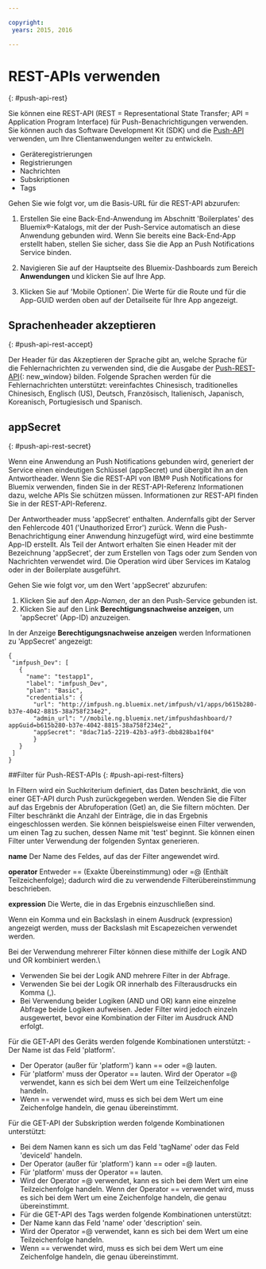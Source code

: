 ```yaml
---

copyright:
 years: 2015, 2016

---
```


# REST-APIs verwenden
{: #push-api-rest}

Sie können eine REST-API (REST = Representational State Transfer; API = Application Program Interface) für Push-Benachrichtigungen verwenden. Sie können auch das Software Development Kit (SDK) und die [Push-API](https://mobile.{DomainName}/imfpushrestapidocs/) verwenden, um Ihre Clientanwendungen weiter zu entwickeln.



- Geräteregistrierungen
- Registrierungen
- Nachrichten
- Subskriptionen
- Tags

Gehen Sie wie folgt vor, um die Basis-URL für die REST-API abzurufen:

1. Erstellen Sie eine Back-End-Anwendung im Abschnitt 'Boilerplates' des Bluemix®-Katalogs, mit der der Push-Service automatisch an diese Anwendung gebunden wird. Wenn Sie bereits eine Back-End-App erstellt haben, stellen Sie sicher, dass Sie die App an Push Notifications Service binden. 

1. Navigieren Sie auf der Hauptseite des Bluemix-Dashboards zum Bereich **Anwendungen** und klicken Sie auf Ihre App.

3. Klicken Sie auf 'Mobile Optionen'. Die Werte für die Route und für die App-GUID werden oben auf der Detailseite für Ihre App angezeigt.



## Sprachenheader akzeptieren
{: #push-api-rest-accept}

Der Header für das Akzeptieren der Sprache gibt an, welche Sprache für die Fehlernachrichten zu verwenden sind, die die Ausgabe der [Push-REST-API](https://mobile.{DomainName}/imfpushrestapidocs/){: new_window} bilden. Folgende Sprachen werden für die Fehlernachrichten unterstützt: vereinfachtes Chinesisch, traditionelles Chinesisch, Englisch (US), Deutsch, Französisch, Italienisch, Japanisch, Koreanisch, Portugiesisch und Spanisch.

## appSecret
{: #push-api-rest-secret}

Wenn eine Anwendung an Push Notifications gebunden wird, generiert der Service einen eindeutigen Schlüssel (appSecret) und übergibt ihn an den Antwortheader. Wenn Sie die REST-API von IBM® Push Notifications for Bluemix verwenden, finden Sie in der REST-API-Referenz Informationen dazu, welche APIs Sie schützen müssen. Informationen zur REST-API finden Sie in der REST-API-Referenz.

Der Antwortheader muss 'appSecret' enthalten. Andernfalls gibt der Server den Fehlercode 401 ('Unauthorized Error') zurück. Wenn die Push-Benachrichtigung einer Anwendung hinzugefügt wird, wird eine bestimmte App-ID erstellt. Als Teil der Antwort erhalten Sie einen Header mit der Bezeichnung 'appSecret', der zum Erstellen von Tags oder zum Senden von Nachrichten verwendet wird. Die Operation wird über Services im Katalog oder in der Boilerplate ausgeführt.

Gehen Sie wie folgt vor, um den Wert 'appSecret' abzurufen:

1. Klicken Sie auf den *App-Namen*, der an den Push-Service gebunden ist.
2. Klicken Sie auf den Link **Berechtigungsnachweise anzeigen**, um 'appSecret' (App-ID) anzuzeigen.

In der Anzeige **Berechtigungsnachweise anzeigen** werden Informationen zu 'AppSecret' angezeigt:

```
{
 "imfpush_Dev": [
   {
     "name": "testapp1",
     "label": "imfpush_Dev",
     "plan": "Basic",
     "credentials": {
       "url": "http://imfpush.ng.bluemix.net/imfpush/v1/apps/b615b280-b37e-4042-8815-38a758f234e2",
       "admin_url": "//mobile.ng.bluemix.net/imfpushdashboard/?appGuid=b615b280-b37e-4042-8815-38a758f234e2",
       "appSecret": "8dac71a5-2219-42b3-a9f3-dbb828ba1f04"  
       }
   }
 ]
}
``` 

##Filter für Push-REST-APIs
{: #push-api-rest-filters}

In Filtern wird ein Suchkriterium definiert, das Daten beschränkt, die von einer GET-API durch Push zurückgegeben werden. Wenden Sie die Filter auf das Ergebnis der Abrufoperation (Get) an, die Sie filtern möchten. Der Filter beschränkt die Anzahl der Einträge, die in das Ergebnis eingeschlossen werden. Sie können beispielsweise einen Filter verwenden, um einen Tag zu suchen, dessen Name mit 'test' beginnt. Sie können einen Filter unter Verwendung der folgenden Syntax generieren.

**name**
Der Name des Feldes, auf das der Filter angewendet wird.

**operator**
Entweder == (Exakte Übereinstimmung) oder =@ (Enthält Teilzeichenfolge); dadurch wird die zu verwendende Filterübereinstimmung beschrieben.

**expression**
Die Werte, die in das Ergebnis einzuschließen sind.

Wenn ein Komma und ein Backslash in einem Ausdruck (expression) angezeigt werden, muss der Backslash mit Escapezeichen verwendet werden.

Bei der Verwendung mehrerer Filter können diese mithilfe der Logik AND und OR kombiniert werden.\

- Verwenden Sie bei der Logik AND mehrere Filter in der Abfrage.
- Verwenden Sie bei der Logik OR innerhalb des Filterausdrucks ein Komma (,).
- Bei Verwendung beider Logiken (AND und OR) kann eine einzelne Abfrage beide Logiken aufweisen. Jeder Filter wird jedoch einzeln ausgewertet, bevor eine Kombination der Filter im Ausdruck AND erfolgt.

Für die GET-API des Geräts werden folgende Kombinationen unterstützt:
-Der Name ist das Feld 'platform'.
- Der Operator (außer für 'platform') kann == oder =@ lauten.
- Für 'platform' muss der Operator == lauten. Wird der Operator =@ verwendet, kann es sich bei dem Wert um eine Teilzeichenfolge handeln.
- Wenn == verwendet wird, muss es sich bei dem Wert um eine Zeichenfolge handeln, die genau übereinstimmt.

Für die GET-API der Subskription werden folgende Kombinationen unterstützt:

- Bei dem Namen kann es sich um das Feld 'tagName' oder das Feld 'deviceId' handeln.
- Der Operator (außer für 'platform') kann == oder =@ lauten.
- Für 'platform' muss der Operator == lauten.
- Wird der Operator =@ verwendet, kann es sich bei dem Wert um eine Teilzeichenfolge handeln. Wenn der Operator == verwendet wird, muss es sich bei dem Wert um eine Zeichenfolge handeln, die genau übereinstimmt.
- Für die GET-API des Tags werden folgende Kombinationen unterstützt:
- Der Name kann das Feld 'name' oder 'description' sein.
- Wird der Operator =@ verwendet, kann es sich bei dem Wert um eine Teilzeichenfolge handeln.
- Wenn == verwendet wird, muss es sich bei dem Wert um eine Zeichenfolge handeln, die genau übereinstimmt.
